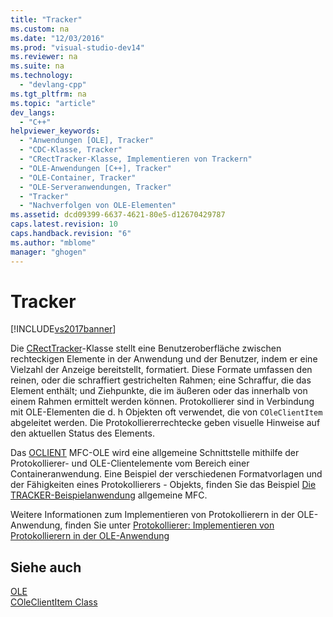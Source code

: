 ```yaml
---
title: "Tracker"
ms.custom: na
ms.date: "12/03/2016"
ms.prod: "visual-studio-dev14"
ms.reviewer: na
ms.suite: na
ms.technology: 
  - "devlang-cpp"
ms.tgt_pltfrm: na
ms.topic: "article"
dev_langs: 
  - "C++"
helpviewer_keywords: 
  - "Anwendungen [OLE], Tracker"
  - "CDC-Klasse, Tracker"
  - "CRectTracker-Klasse, Implementieren von Trackern"
  - "OLE-Anwendungen [C++], Tracker"
  - "OLE-Container, Tracker"
  - "OLE-Serveranwendungen, Tracker"
  - "Tracker"
  - "Nachverfolgen von OLE-Elementen"
ms.assetid: dcd09399-6637-4621-80e5-d12670429787
caps.latest.revision: 10
caps.handback.revision: "6"
ms.author: "mblome"
manager: "ghogen"
---
```

# Tracker
[!INCLUDE[vs2017banner](../assembler/inline/includes/vs2017banner.md)]

Die [CRectTracker](../mfc/reference/crecttracker-class.md)\-Klasse stellt eine Benutzeroberfläche zwischen rechteckigen Elemente in der Anwendung und der Benutzer, indem er eine Vielzahl der Anzeige bereitstellt, formatiert.  Diese Formate umfassen den reinen, oder die schraffiert gestrichelten Rahmen; eine Schraffur, die das Element enthält; und Ziehpunkte, die im äußeren oder das innerhalb von einem Rahmen ermittelt werden können.  Protokollierer sind in Verbindung mit OLE\-Elementen die d. h Objekten oft verwendet, die von `COleClientItem` abgeleitet werden.  Die Protokolliererrechtecke geben visuelle Hinweise auf den aktuellen Status des Elements.  
  
 Das [OCLIENT](../top/visual-cpp-samples.md) MFC\-OLE wird eine allgemeine Schnittstelle mithilfe der Protokollierer\- und OLE\-Clientelemente vom Bereich einer Containeranwendung.  Eine Beispiel der verschiedenen Formatvorlagen und der Fähigkeiten eines Protokollierers \- Objekts, finden Sie das Beispiel [Die TRACKER\-Beispielanwendung](../top/visual-cpp-samples.md) allgemeine MFC.  
  
 Weitere Informationen zum Implementieren von Protokollierern in der OLE\-Anwendung, finden Sie unter [Protokollierer: Implementieren von Protokollierern in der OLE\-Anwendung](../mfc/trackers-implementing-trackers-in-your-ole-application.md)  
  
## Siehe auch  
 [OLE](../mfc/ole-in-mfc.md)   
 [COleClientItem Class](../mfc/reference/coleclientitem-class.md)
